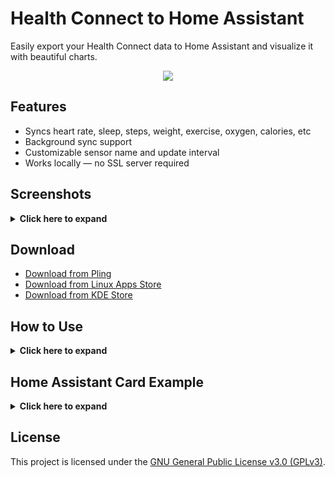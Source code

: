 # Health Connect to Home Assistant

Easily export your Health Connect data to Home Assistant and visualize it with beautiful charts.

<p align="center">
    <img src="https://github.com/user-attachments/assets/1981aada-8c78-47b6-b5da-55b44bcaa9f7"/>
</p>

## Features
- Syncs heart rate, sleep, steps, weight, exercise, oxygen, calories, etc
- Background sync support
- Customizable sensor name and update interval
- Works locally — no SSL server required

<h2> Screenshots</h2>

<details><summary><b>Click here to expand</b></summary>
<p float="left">
  <img src="https://github.com/user-attachments/assets/24e2ef96-fb43-4d98-90b4-e46f5d9e103d" width="30%" />
  <img src="https://github.com/user-attachments/assets/19631fca-6330-47ec-b3c5-37cdc0bad1fd" width="30%" />
</p>
</details>

## Download

- [Download from Pling](https://www.pling.com/p/2281233/)
- [Download from Linux Apps Store](https://www.linux-apps.com/p/2281233/)
- [Download from KDE Store](https://www.linux-apps.com/p/2281233/)

## How to Use

<details><summary><b>Click here to expand</b></summary>
  
### 1. Generate a Home Assistant Access Token

- Log in to your Home Assistant instance.

- Click your profile (top right corner).

- Go to the Security tab.

- Scroll to the bottom and click Create Token.

- Name it something like Health Connect, then copy the token.

### 2. Set Up Health Connect to Home Assistant

- Enter your Home Assistant URL.

- Paste your Access Token into the token field.

- (Optional) Customize the sensor entity ID and sync interval.

### 3. Log In & Grant Permissions

- Click Login and confirm it's connected successfully.

- Click Grant Permission:

  - Toggle Allow All.

  - Confirm all requested permissions.

  - Allow background sync if prompted.

### 4. Sync Your Data

- The app will automatically sync in the background.

- You can also tap Manual Sync to trigger it immediately.

### 5. (Optional) Check Home Assistant Entities

- Go to Developer Tools > States in Home Assistant.

- Search for sensor.health_connect to see your synced data.
</details>

## Home Assistant Card Example

<details><summary><b>Click here to expand</b></summary>
  
### Prerequisite

  - Install [apexcharts-card](https://github.com/RomRider/apexcharts-card) via HACS or manual.

  - Refresh your browser after install.

### Heart Rate Chart

YAML Configuration
```yaml
type: custom:apexcharts-card
header:
  title: Heart Rate
  show: true
graph_span: 24h
span:
  start: day
  offset: +0h
apex_config:
  chart:
    height: 300px
  stroke:
    curve: smooth
    width: 2
series:
  - entity: sensor.health_connect
    name: Heart Rate (BPM)
    color: "#e6550d"
    type: line
    extend_to: false
    float_precision: 0
    data_generator: |
      const date = new Date();
      const year = date.getFullYear();
      const month = String(date.getMonth() + 1).padStart(2, '0');
      const day = String(date.getDate()).padStart(2, '0');
      const key = `${year}-${month}-${day}`;
      const samples = entity.attributes.heart?.[key] || {};
      return Object.values(samples).map(sample => {
        return [sample.time * 1000, sample.bpm];
      }).sort((a, b) => a[0] - b[0]);
yaxis:
  - min: 0
    max: 150
    decimals: 0
```

### Sleep Stats Chart

YAML Configuration
```yaml
type: custom:apexcharts-card
graph_span: 1d
header:
  show: true
  title: Sleep Stats
  show_states: true
  colorize_states: true
all_series_config:
  stroke_width: 10
series:
  - entity: sensor.health_connect
    name: Total Sleep
    color: "#d62728"
    show:
      in_chart: false
      in_header: true
      as_duration: second
    extend_to: false
    float_precision: 0
    data_generator: |
      const date = new Date();
      const year = date.getFullYear();
      const month = String(date.getMonth() + 1).padStart(2, '0');
      const day = String(date.getDate() - 1).padStart(2, '0'); // Yesterday's
      const key = `${year}-${month}-${day}`;
      const sleep = entity.attributes.sleep?.[key] || {};
      if (sleep.start && sleep.end) {
        return [[sleep.start * 1000, sleep.end - sleep.start]];
      }
      return [];
  - entity: sensor.health_connect
    name: Awake
    type: line
    color: grey
    show:
      in_header: false
      legend_value: false
      as_duration: second
    extend_to: false
    float_precision: 0
    data_generator: >
      const date = new Date();

      const year = date.getFullYear();

      const month = String(date.getMonth() + 1).padStart(2, '0');

      const day = String(date.getDate() - 1).padStart(2, '0'); // Yesterday's
      data

      const key = `${year}-${month}-${day}`;

      const sleepStages = entity.attributes.sleep?.[key]?.stage || [];

      let result = [];

      sleepStages.forEach(stage => {
        if (stage.stage === "1") {
          stage.sessions.forEach(session => {
            result.push([session.startTime * 1000, stage.totalTime]);
            result.push([session.endTime * 1000, stage.totalTime]);
          });
        }
      });

      return result.sort((a, b) => a[0] - b[0]);
  - entity: sensor.health_connect
    name: Light Sleep
    type: line
    color: "#1f77b4"
    show:
      in_header: false
      legend_value: false
      as_duration: second
    extend_to: false
    float_precision: 0
    data_generator: >
      const date = new Date();

      const year = date.getFullYear();

      const month = String(date.getMonth() + 1).padStart(2, '0');

      const day = String(date.getDate() - 1).padStart(2, '0'); // Yesterday's
      data

      const key = `${year}-${month}-${day}`;

      const sleepStages = entity.attributes.sleep?.[key]?.stage || [];

      let result = [];

      sleepStages.forEach(stage => {
        if (stage.stage === "4") {
          stage.sessions.forEach(session => {
            result.push([session.startTime * 1000, stage.totalTime]);
            result.push([session.endTime * 1000, stage.totalTime]);
          });
        }
      });

      return result.sort((a, b) => a[0] - b[0]);
  - entity: sensor.health_connect
    name: Deep Sleep
    type: line
    color: "#2ca02c"
    extend_to: false
    show:
      in_header: false
      legend_value: false
      as_duration: second
    float_precision: 0
    data_generator: >
      const date = new Date();

      const year = date.getFullYear();

      const month = String(date.getMonth() + 1).padStart(2, '0');

      const day = String(date.getDate() - 1).padStart(2, '0'); // Yesterday's
      data

      const key = `${year}-${month}-${day}`;

      const sleepStages = entity.attributes.sleep?.[key]?.stage || [];

      let result = [];

      sleepStages.forEach(stage => {
        if (stage.stage === "5") {
          stage.sessions.forEach(session => {
            result.push([session.startTime * 1000, stage.totalTime]);
            result.push([session.endTime * 1000, stage.totalTime]);
          });
        }
      });

      return result.sort((a, b) => a[0] - b[0]);
  - entity: sensor.health_connect
    name: REM
    type: line
    color: "#9467bd"
    extend_to: false
    show:
      in_header: false
      legend_value: false
      as_duration: second
    float_precision: 0
    data_generator: >
      const date = new Date();

      const year = date.getFullYear();

      const month = String(date.getMonth() + 1).padStart(2, '0');

      const day = String(date.getDate() - 1).padStart(2, '0'); // Yesterday's
      data

      const key = `${year}-${month}-${day}`;

      const sleepStages = entity.attributes.sleep?.[key]?.stage || [];

      let result = [];

      sleepStages.forEach(stage => {
        if (stage.stage === "6") {
          stage.sessions.forEach(session => {
            result.push([session.startTime * 1000, stage.totalTime]);
            result.push([session.endTime * 1000, stage.totalTime]);
          });
        }
      });

      return result.sort((a, b) => a[0] - b[0]);
```

### Calories Burned Chart

```yaml
type: custom:apexcharts-card
header:
  title: Calories Burned
  show: true
graph_span: 7d
span:
  start: day
  offset: "-6d"
apex_config:
  chart:
    height: 300px
  stroke:
    curve: smooth
    width: 2
series:
  - entity: sensor.health_connect
    name: Calories Burned
    color: "#d62728"
    type: line
    extend_to: false
    float_precision: 0
    show:
      in_header: true
    data_generator: |
      const data = entity.attributes.calories || {};
      return Object.entries(data).map(([date, item]) => {
        const timestamp = item.startTime * 1000;
        return [timestamp, item.energy];
      }).sort((a, b) => a[0] - b[0]);
```

</details>

## License

This project is licensed under the [GNU General Public License v3.0 (GPLv3)](https://github.com/AyraHikari/HealthConnect_to_HomeAssistant/blob/master/LICENSE).
